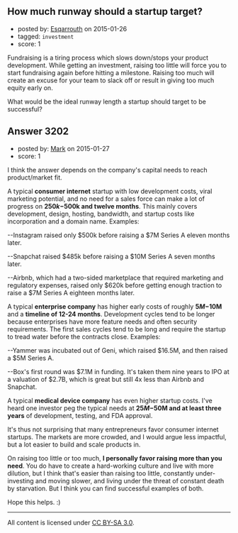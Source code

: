 ## How much runway should a startup target?

- posted by: [Esqarrouth](https://stackexchange.com/users/3055586/esqarrouth) on 2015-01-26
- tagged: `investment`
- score: 1

Fundraising is a tiring process which slows down/stops your product development. While getting an investment, raising too little will force you to start fundraising again before hitting a milestone. Raising too much will create an excuse for your team to slack off or result in giving too much equity early on.

What would be the ideal runway length a startup should target to be successful?






## Answer 3202

- posted by: [Mark](https://stackexchange.com/users/1127243/mark) on 2015-01-27
- score: 1

I think the answer depends on the company's capital needs to reach product/market fit.

A typical **consumer internet** startup with low development costs, viral marketing potential, and no need for a sales force can make a lot of progress on **$250k-$500k and twelve months**. This mainly covers development, design, hosting, bandwidth, and startup costs like incorporation and a domain name. Examples:

--Instagram raised only $500k before raising a $7M Series A eleven months later.

--Snapchat raised $485k before raising a $10M Series A seven months later.

--Airbnb, which had a two-sided marketplace that required marketing and regulatory expenses, raised only $620k before getting enough traction to raise a $7M Series A eighteen months later. 

A typical **enterprise company** has higher early costs of roughly **$5M-$10M** and a **timeline of 12-24 months**. Development cycles tend to be longer because enterprises have more feature needs and often security requirements. The first sales cycles tend to be long and require the startup to tread water before the contracts close. Examples:

--Yammer was incubated out of Geni, which raised $16.5M, and then raised a $5M Series A.

--Box's first round was $7.1M in funding. It's taken them nine years to IPO at a valuation of $2.7B, which is great but still 4x less than Airbnb and Snapchat.

A typical **medical device company** has even higher startup costs. I've heard one investor peg the typical needs at **$25M-$50M and at least three years** of development, testing, and FDA approval. 

It's thus not surprising that many entrepreneurs favor consumer internet startups. The markets are more crowded, and I would argue less impactful, but a lot easier to build and scale products in. 

On raising too little or too much, **I personally favor raising more than you need**. You do have to create a hard-working culture and live with more dilution, but I think that's easier than raising too little, constantly under-investing and moving slower, and living under the threat of constant death by starvation. But I think you can find successful examples of both.

Hope this helps. :)




---

All content is licensed under [CC BY-SA 3.0](https://creativecommons.org/licenses/by-sa/3.0/).
